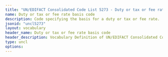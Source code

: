 ```yaml
---
title: "UN/EDIFACT Consolidated Code List 5273 - Duty or tax or fee rate basis code (20B) JSON-LD Vocabulary"
name: Duty or tax or fee rate basis code
description: Code specifying the basis for a duty or tax or fee rate.
jsonid: "uncl5273"
layout: vocabulary
header_name: Duty or tax or fee rate basis code
header_description: Vocabulary Definition of UN/EDIFACT Consolidated Code List 5273 - Duty or tax or fee rate basis code (20B) semantics in HTML format. JSON-LD format is available at [uncl5273.jsonld](/vocabulary/uncl5273.jsonld)
type: uncl
options:
---
```

